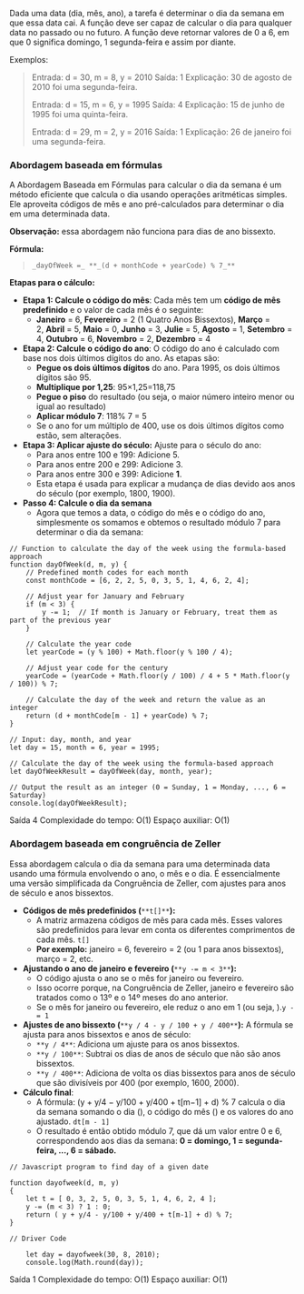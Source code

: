 Dada uma data (dia, mês, ano), a tarefa é determinar o dia da semana em que essa data cai. A função deve ser capaz de calcular o dia para qualquer data no passado ou no futuro. A função deve retornar valores de 0 a 6, em que 0 significa domingo, 1 segunda-feira e assim por diante.

Exemplos:

> Entrada: d = 30, m = 8, y = 2010
> Saída: 1
> Explicação: 30 de agosto de 2010 foi uma segunda-feira.
> 
> Entrada: d = 15, m = 6, y = 1995
> Saída: 4
> Explicação: 15 de junho de 1995 foi uma quinta-feira.
> 
> Entrada: d = 29, m = 2, y = 2016
> Saída: 1
> Explicação: 26 de janeiro foi uma segunda-feira.

### Abordagem baseada em fórmulas

A Abordagem Baseada em Fórmulas para calcular o dia da semana é um método eficiente que calcula o dia usando operações aritméticas simples. Ele aproveita códigos de mês e ano pré-calculados para determinar o dia em uma determinada data.

**Observação:** essa abordagem não funciona para dias de ano bissexto.

**Fórmula:**

> `_dayOfWeek =_ **_(d + monthCode + yearCode) % 7_**`

**Etapas para o cálculo:**

- **Etapa 1: Calcule o código do mês**: Cada mês tem um **código de mês predefinido** e o valor de cada mês é o seguinte:
    - **Janeiro** = 6, **Fevereiro** = 2 (1 Quatro Anos Bissextos), **Março** = 2, **Abril** = 5, **Maio** = 0, **Junho** = 3, **Julie** = 5, **Agosto** = 1, **Setembro** = 4, **Outubro** = 6, **Novembro** = 2, **Dezembro** = 4
- **Etapa 2: Calcule o código do ano**: O código do ano é calculado com base nos dois últimos dígitos do ano. As etapas são:
    - **Pegue os dois últimos dígitos** do ano. Para 1995, os dois últimos dígitos são 95.
    - **Multiplique por 1,25**: 95×1,25=118,75
    - **Pegue o piso** do resultado (ou seja, o maior número inteiro menor ou igual ao resultado)
    - **Aplicar módulo 7**: 118% 7 = 5
    - Se o ano for um múltiplo de 400, use os dois últimos dígitos como estão, sem alterações.
- **Etapa 3: Aplicar ajuste do século:** Ajuste para o século do ano:
    - Para anos entre 100 e 199: Adicione 5.
    - Para anos entre 200 e 299: Adicione 3.
    - Para anos entre 300 e 399: Adicione **1**.
    - Esta etapa é usada para explicar a mudança de dias devido aos anos do século (por exemplo, 1800, 1900).
- **Passo 4: Calcule o dia da semana**
    - Agora que temos a data, o código do mês e o código do ano, simplesmente os somamos e obtemos o resultado módulo 7 para determinar o dia da semana:

```
// Function to calculate the day of the week using the formula-based approach
function dayOfWeek(d, m, y) {
    // Predefined month codes for each month
    const monthCode = [6, 2, 2, 5, 0, 3, 5, 1, 4, 6, 2, 4];

    // Adjust year for January and February
    if (m < 3) {
        y -= 1;  // If month is January or February, treat them as part of the previous year
    }

    // Calculate the year code
    let yearCode = (y % 100) + Math.floor(y % 100 / 4);

    // Adjust year code for the century
    yearCode = (yearCode + Math.floor(y / 100) / 4 + 5 * Math.floor(y / 100)) % 7;

    // Calculate the day of the week and return the value as an integer
    return (d + monthCode[m - 1] + yearCode) % 7;
}

// Input: day, month, and year
let day = 15, month = 6, year = 1995;

// Calculate the day of the week using the formula-based approach
let dayOfWeekResult = dayOfWeek(day, month, year);

// Output the result as an integer (0 = Sunday, 1 = Monday, ..., 6 = Saturday)
console.log(dayOfWeekResult);
```

Saída
4
Complexidade do tempo: O(1)
Espaço auxiliar: O(1)

### Abordagem baseada em congruência de Zeller

Essa abordagem calcula o dia da semana para uma determinada data usando uma fórmula envolvendo o ano, o mês e o dia. É essencialmente uma versão simplificada da Congruência de Zeller, com ajustes para anos de século e anos bissextos.

- **Códigos de mês predefinidos (**`**t[]**`**):**
    - A matriz armazena códigos de mês para cada mês. Esses valores são predefinidos para levar em conta os diferentes comprimentos de cada mês. `t[]`
    - **Por exemplo:** janeiro = 6, fevereiro = 2 (ou 1 para anos bissextos), março = 2, etc.
- **Ajustando o ano de janeiro e fevereiro (**`**y -= m < 3**`**):**
    - O código ajusta o ano se o mês for janeiro ou fevereiro.
    - Isso ocorre porque, na Congruência de Zeller, janeiro e fevereiro são tratados como o 13º e o 14º meses do ano anterior.
    - Se o mês for janeiro ou fevereiro, ele reduz o ano em 1 (ou seja, ).`y -= 1`
- **Ajustes de ano bissexto (**`**y / 4 - y / 100 + y / 400**`**):** A fórmula se ajusta para anos bissextos e anos de século:
    - `**y / 4**`: Adiciona um ajuste para os anos bissextos.
    - `**y / 100**`: Subtrai os dias de anos de século que não são anos bissextos.
    - `**y / 400**`: Adiciona de volta os dias bissextos para anos de século que são divisíveis por 400 (por exemplo, 1600, 2000).
- **Cálculo final**:
    - A fórmula: (y + y/4 − y/100 + y/400 + t[m−1] + d) % 7 calcula o dia da semana somando o dia (), o código do mês () e os valores do ano ajustado. `dt[m - 1]`
    - O resultado é então obtido módulo 7, que dá um valor entre 0 e 6, correspondendo aos dias da semana: **0 = domingo, 1 = segunda-feira, ..., 6 = sábado.**

```
// Javascript program to find day of a given date

function dayofweek(d, m, y)
{
    let t = [ 0, 3, 2, 5, 0, 3, 5, 1, 4, 6, 2, 4 ];
    y -= (m < 3) ? 1 : 0;
    return ( y + y/4 - y/100 + y/400 + t[m-1] + d) % 7;
}

// Driver Code

    let day = dayofweek(30, 8, 2010);
    console.log(Math.round(day));
```

Saída
1
Complexidade do tempo: O(1)
Espaço auxiliar: O(1)

